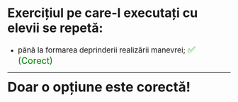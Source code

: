 # Exercițiul pe care-l executați cu elevii se repetă:

- <span style="font-size: larger;">până la formarea deprinderii realizării manevrei; <span style="color: green; font-size: larger;">✅ (Corect)</span></span>

---

<span style="font-size: 30px; font-weight: bold;">**Doar o opțiune este corectă!**</span>
